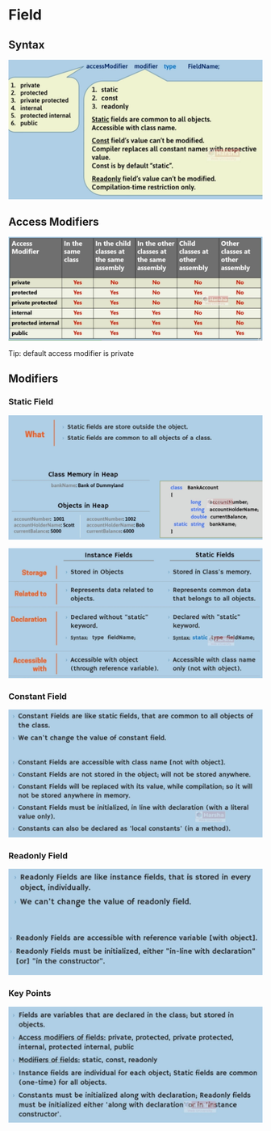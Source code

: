 # Field

## Syntax

![](field/image7.jpg)

## Access Modifiers

![](field/image5.jpg)

Tip: default access modifier is private

## Modifiers

### Static Field

![](field/image1.jpg)

![](field/image6.jpg)

### Constant Field

![](field/image3.jpg)

### Readonly Field

![](field/image4.jpg)

### Key Points

![](field/image2.jpg)
